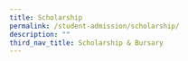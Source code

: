 ```yaml
---
title: Scholarship
permalink: /student-admission/scholarship/
description: ""
third_nav_title: Scholarship & Bursary
---
```



